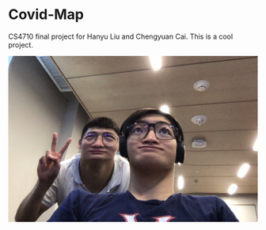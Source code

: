 # Covid-Map

CS4710 final project for Hanyu Liu and Chengyuan Cai. This is a cool project.

![GitHub Logo](/images/two_students.png)
